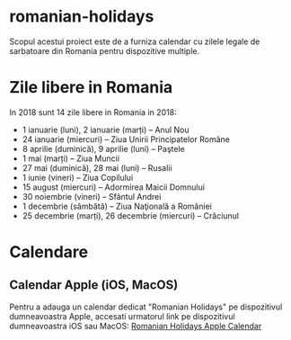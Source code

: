 # romanian-holidays
Scopul acestui proiect este de a furniza calendar cu zilele legale de sarbatoare din Romania pentru dispozitive multiple.

# Zile libere in Romania
In 2018 sunt 14 zile libere in Romania in 2018:
* 1 ianuarie (luni), 2 ianuarie (marți) – Anul Nou
* 24 ianuarie (miercuri) – Ziua Unirii Principatelor Române
* 8 aprilie (duminică), 9 aprilie (luni) – Paştele
* 1 mai (marți) – Ziua Muncii
* 27 mai (duminică), 28 mai (luni) – Rusalii
* 1 iunie (vineri) – Ziua Copilului
* 15 august (miercuri) – Adormirea Maicii Domnului
* 30 noiembrie (vineri) – Sfântul Andrei
* 1 decembrie (sâmbătă) – Ziua Naţională a României
* 25 decembrie (marți), 26 decembrie (miercuri) – Crăciunul

# Calendare

## Calendar Apple (iOS, MacOS)
Pentru a adauga un calendar dedicat "Romanian Holidays" pe dispozitivul dumneavoastra Apple, accesati urmatorul link pe dispozitivul dumneavoastra iOS sau MacOS:
[Romanian Holidays Apple Calendar](webcal://p43-calendars.icloud.com/published/2/XwhrNxYos-DmTa64WuGg6DnRtvgXIwTap9xSg68_RI_HCth7VtzwMjA9i42etRZkboLjaAeLT5_gupaxRzEgulEHL9_1jNLaYXncrToRft8)

